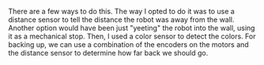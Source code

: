 There are a few ways to do this. The way I opted to do it was to use a distance sensor to tell the distance the robot was away from the wall. Another option would have been just "yeeting" the robot into the wall, using it as a mechanical stop.
Then, I used a color sensor to detect the colors.
For backing up, we can use a combination of the encoders on the motors and the distance sensor to determine how far back we should go.